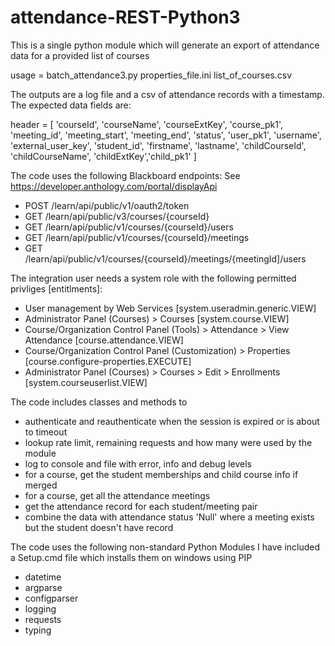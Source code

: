 # attendance-REST-Python3
This is a single python module which will generate an export of attendance data for a provided list of courses

usage = batch_attendance3.py properties_file.ini list_of_courses.csv

The outputs are a log file and a csv of attendance records with a timestamp.
The expected data fields are:

header = [
    'courseId', 'courseName', 'courseExtKey', 'course_pk1',
    'meeting_id', 'meeting_start', 'meeting_end', 'status',
    'user_pk1', 'username', 'external_user_key', 'student_id', 'firstname', 'lastname',
    'childCourseId', 'childCourseName', 'childExtKey','child_pk1'
]

The code uses the following Blackboard endpoints:
See https://developer.anthology.com/portal/displayApi 
- POST /learn/api/public/v1/oauth2/token
- GET /learn/api/public/v3/courses/{courseId}
- GET /learn/api/public/v1/courses/{courseId}/users
- GET /learn/api/public/v1/courses/{courseId}/meetings
- GET /learn/api/public/v1/courses/{courseId}/meetings/{meetingId]/users

The integration user needs a system role with the following permitted privliges [entitlments]:
	
- User management by Web Services [system.useradmin.generic.VIEW]
- Administrator Panel (Courses) > Courses [system.course.VIEW]
- Course/Organization Control Panel (Tools) > Attendance > View Attendance [course.attendance.VIEW]
- Course/Organization Control Panel (Customization) > Properties [course.configure-properties.EXECUTE]
- Administrator Panel (Courses) > Courses > Edit > Enrollments [system.courseuserlist.VIEW]

The code includes classes and methods to

- authenticate and reauthenticate when the session is expired or is about to timeout
- lookup rate limit, remaining requests and how many were used by the module
- log to console and file with error, info and debug levels
- for a course, get the student memberships and child course info if merged
- for a course, get all the attendance meetings
- get the attendance record for each student/meeting pair
- combine the data with attendance status 'Null' where a meeting exists but the student doesn't have record

The code uses the following non-standard Python Modules
I have included a Setup.cmd file which installs them on windows using PIP

- datetime
- argparse
- configparser
- logging
- requests
- typing
